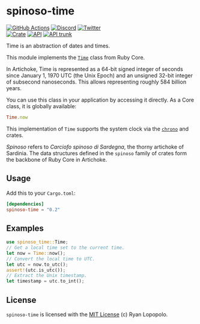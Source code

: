 # spinoso-time

[![GitHub Actions](https://github.com/artichoke/artichoke/workflows/CI/badge.svg)](https://github.com/artichoke/artichoke/actions)
[![Discord](https://img.shields.io/discord/607683947496734760)](https://discord.gg/QCe2tp2)
[![Twitter](https://img.shields.io/twitter/follow/artichokeruby?label=Follow&style=social)](https://twitter.com/artichokeruby)
<br>
[![Crate](https://img.shields.io/crates/v/spinoso-time.svg)](https://crates.io/crates/spinoso-time)
[![API](https://docs.rs/spinoso-time/badge.svg)](https://docs.rs/spinoso-time)
[![API trunk](https://img.shields.io/badge/docs-trunk-blue.svg)](https://artichoke.github.io/artichoke/spinoso_time/)

Time is an abstraction of dates and times.

This module implements the [`Time`] class from Ruby Core.

In Artichoke, Time is represented as a 64-bit signed integer of seconds since
January 1, 1970 UTC (the Unix Epoch) and an unsigned 32-bit integer of subsecond
nanoseconds. This allows representing roughly 584 billion years.

You can use this class in your application by accessing it directly. As a Core
class, it is globally available:

```ruby
Time.now
```

This implementation of `Time` supports the system clock via the [`chrono`] and
crates.

_Spinoso_ refers to _Carciofo spinoso di Sardegna_, the thorny artichoke of
Sardinia. The data structures defined in the `spinoso` family of crates form the
backbone of Ruby Core in Artichoke.

## Usage

Add this to your `Cargo.toml`:

```toml
[dependencies]
spinoso-time = "0.2"
```

## Examples

```rust
use spinoso_time::Time;
// Get a local time set to the current time.
let now = Time::now();
// Convert the local time to UTC.
let utc = now.to_utc();
assert!(utc.is_utc());
// Extract the Unix timestamp.
let timestamp = utc.to_int();
```

## License

`spinoso-time` is licensed with the [MIT License](LICENSE) (c) Ryan Lopopolo.

[`time`]: https://ruby-doc.org/core-2.6.3/Time.html
[`chrono`]: https://crates.io/crates/chrono
